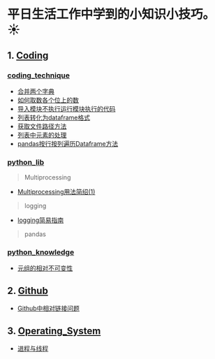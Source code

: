 # 平日生活工作中学到的小知识小技巧。:sunny:
##  1. [Coding](coding)
### [coding_technique](coding_technique)
- [合并两个字典](./coding/coding_technique/合并两个字典.py)  
- [如何取数各个位上的数](./coding/coding_technique/如何取数各个位上的数.py)  
- [导入模块不执行运行模块执行的代码](./coding/coding_technique/导入模块不执行运行模块执行的代码.md)  
- [列表转化为dataframe格式](./coding/coding_technique/列表转化为dataframe格式.py) 
- [获取文件路径方法](./coding/coding_technique/获取文件路径方法.py)
- [列表中元素的处理](./coding/coding_technique/列表中元素的处理.py)
- [pandas按行按列遍历Dataframe方法](./coding/coding_technique/pandas按行按列遍历Dataframe方法.py)

### [python_lib](python_lib)  
> Multiprocessing

- [Multiprocessing用法简绍(1)](./coding/python_lib/Multiprocessing用法简绍(1).md)    

> logging
- [logging简易指南](./coding/python_lib/python_logging简易指南.md)  

> pandas


### [python_knowledge](python_knowledge)  
- [元组的相对不可变性](./coding/python_knowledge/元组的相对不可变性.py)  

## 2. [Github](Github)
 - [Github中相对链接问题](./Github/Github中相对链接问题.md)

## 3. [Operating_System](Operating_System)
 - [进程与线程](./Operating_System/进程与线程.md)


